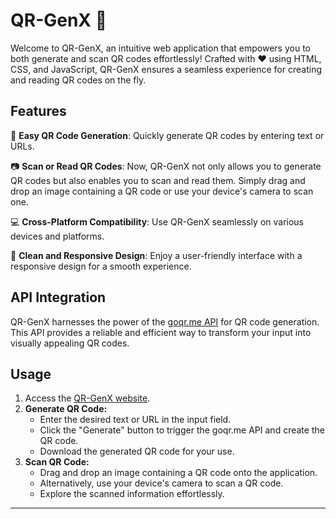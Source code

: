 # QR-GenX 🌟

Welcome to QR-GenX, an intuitive web application that empowers you to both generate and scan QR codes effortlessly! Crafted with ❤️ using HTML, CSS, and JavaScript, QR-GenX ensures a seamless experience for creating and reading QR codes on the fly.

## Features

🚀 **Easy QR Code Generation**: Quickly generate QR codes by entering text or URLs.

📷 **Scan or Read QR Codes**: Now, QR-GenX not only allows you to generate QR codes but also enables you to scan and read them. Simply drag and drop an image containing a QR code or use your device's camera to scan one.

💻 **Cross-Platform Compatibility**: Use QR-GenX seamlessly on various devices and platforms.

🎨 **Clean and Responsive Design**: Enjoy a user-friendly interface with a responsive design for a smooth experience.

## API Integration

QR-GenX harnesses the power of the [goqr.me API](https://goqr.me/api/) for QR code generation. This API provides a reliable and efficient way to transform your input into visually appealing QR codes.

## Usage

1. Access the [QR-GenX website](https://qr-genx.vercel.app/).
2. **Generate QR Code:**
    - Enter the desired text or URL in the input field.
    - Click the "Generate" button to trigger the goqr.me API and create the QR code.
    - Download the generated QR code for your use.
3. **Scan QR Code:**
    - Drag and drop an image containing a QR code onto the application.
    - Alternatively, use your device's camera to scan a QR code.
    - Explore the scanned information effortlessly.

---
